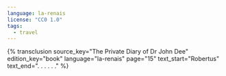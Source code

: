 ```yaml
---
language: la-renais
license: "CC0 1.0"
tags:
  - travel
---
```

{% transclusion
  source_key="The Private Diary of Dr John Dee"
  edition_key="book"
  language="la-renais"
  page="15"
  text_start="Robertus"
  text_end=". . . . . ."
%}
